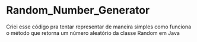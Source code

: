 # Random_Number_Generator
 Criei esse código pra tentar representar de maneira simples como funciona o método que retorna um número aleatório da classe Random em Java
